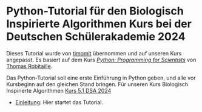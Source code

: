 # Python-Tutorial für den Biologisch Inspirierte Algorithmen Kurs bei der Deutschen Schülerakademie 2024

Dieses Tutorial wurde von [timomit](https://github.com/timomit/dsa-python-course) übernommen und auf unseren Kurs angepasst. Es basiert auf dem Kurs [_Python: Programming for Scientists_](https://github.com/astrofrog/py4sci) von [Thomas Robitaille](http://www2.mpia-hd.mpg.de/~robitaille/).

Das Python-Tutorial soll eine erste Einführung in Python geben, und alle vor Kursbeginn auf den gleichen Stand bringen. Für unseren Kurs Biologisch Inspirierte Algorithmen [Kurs 5.1 DSA 2024](https://www.schuelerakademien.de/programm/kurs?tx_ewacademy_coursedetail%5Bcontroller%5D=Course&tx_ewacademy_coursedetail%5Bcourse%5D=4546&cHash=778cfb1e982b49e0525120acb5501634)

- [Einleitung](index.ipynb): Hier startet das Tutorial.
